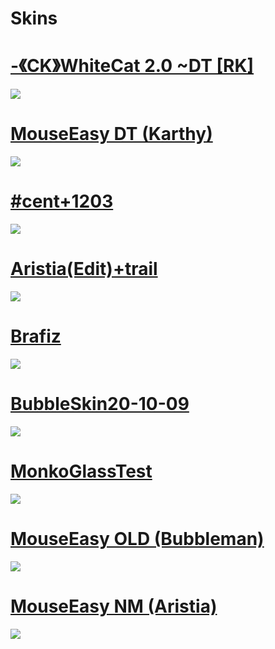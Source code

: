 # Skins

# [-《CK》WhiteCat 2.0 ~DT [RK]](https://drive.google.com/file/d/1sO61QHDWE9K3m2QMigUhrUtRhEeCoLm6/view?usp=drive_link)
![](https://imgur.com/rD9zsP6.png)

# [MouseEasy DT (Karthy)](https://drive.google.com/file/d/1GcywBjwcWI4XrcFNnWCNJTTJBN495XCa/view?usp=drive_link)
![](https://imgur.com/nNotG5P.png)

# [#cent+1203](https://drive.google.com/file/d/1Y-K-rVD-sGLP9eGQSML9peMDD0KWodmw/view?usp=drive_link)
![](https://imgur.com/zpZzGVN.png)

# [Aristia(Edit)+trail](https://drive.google.com/file/d/1Ygznr9vANwY9Z8RCr_m0bXvNBUUjU8zX/view?usp=drive_link)
![](https://imgur.com/XIcYZbR.png)

# [Brafiz](https://drive.google.com/file/d/1S_MrbFDATCStXba7YmvvfkBxPTVBbxV5/view?usp=drive_link)
![](https://imgur.com/IMGyegG.png)

# [BubbleSkin20-10-09](https://drive.google.com/file/d/1tvlsuqoBuoCi-9Y_Xg3GSH2qy-SotQ-C/view?usp=drive_link)
![](https://imgur.com/awqFkpK.png)

# [MonkoGlassTest](https://drive.google.com/file/d/1VsJpddZWK-p5Wx4RHkyhqOXBHQ4AJc92/view?usp=drive_link)
![](https://imgur.com/qVk0cKK.png)

# [MouseEasy OLD (Bubbleman)](https://drive.google.com/file/d/1pj8mUQSFLmLW_aj63NHhnIJG4jsxJnAB/view?usp=drive_link)
![](https://imgur.com/EpHyHIt.png)

# [MouseEasy NM (Aristia)](https://drive.google.com/file/d/1Fq8WC03qRL_bMW1Ur2J-vf4c8LBqlC6C/view?usp=drive_link)
![](https://imgur.com/LDHQH0R.png)


